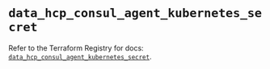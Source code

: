 # `data_hcp_consul_agent_kubernetes_secret`

Refer to the Terraform Registry for docs: [`data_hcp_consul_agent_kubernetes_secret`](https://registry.terraform.io/providers/hashicorp/hcp/0.96.0/docs/data-sources/consul_agent_kubernetes_secret).
